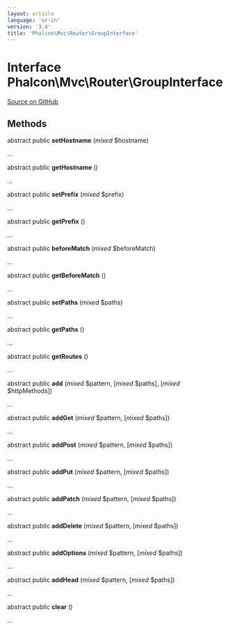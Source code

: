 ```yaml
---
layout: article
language: 'ur-in'
version: '3.4'
title: 'Phalcon\Mvc\Router\GroupInterface'
---
```


# Interface **Phalcon\Mvc\Router\GroupInterface**

<a href="https://github.com/phalcon/cphalcon/tree/v3.4.0/phalcon/mvc/router/groupinterface.zep" class="btn btn-default btn-sm">Source on GitHub</a>

## Methods

abstract public **setHostname** (*mixed* $hostname)

...

abstract public **getHostname** ()

...

abstract public **setPrefix** (*mixed* $prefix)

...

abstract public **getPrefix** ()

...

abstract public **beforeMatch** (*mixed* $beforeMatch)

...

abstract public **getBeforeMatch** ()

...

abstract public **setPaths** (*mixed* $paths)

...

abstract public **getPaths** ()

...

abstract public **getRoutes** ()

...

abstract public **add** (*mixed* $pattern, [*mixed* $paths], [*mixed* $httpMethods])

...

abstract public **addGet** (*mixed* $pattern, [*mixed* $paths])

...

abstract public **addPost** (*mixed* $pattern, [*mixed* $paths])

...

abstract public **addPut** (*mixed* $pattern, [*mixed* $paths])

...

abstract public **addPatch** (*mixed* $pattern, [*mixed* $paths])

...

abstract public **addDelete** (*mixed* $pattern, [*mixed* $paths])

...

abstract public **addOptions** (*mixed* $pattern, [*mixed* $paths])

...

abstract public **addHead** (*mixed* $pattern, [*mixed* $paths])

...

abstract public **clear** ()

...